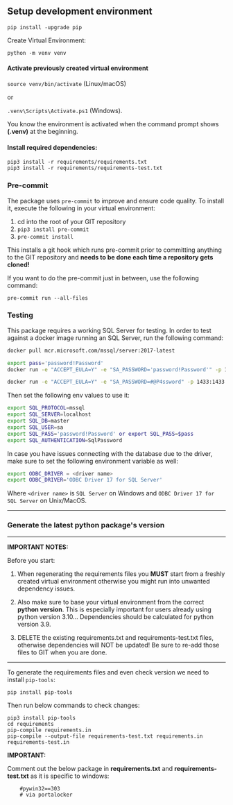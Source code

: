 ## Setup development environment

`pip install -upgrade pip`

Create Virtual Environment:

`python -m venv venv`

#### Activate previously created virtual environment

`source venv/bin/activate` (Linux/macOS)

or

`.venv\Scripts\Activate.ps1` (Windows).

You know the environment is activated when the command prompt shows **(.venv)** at the beginning.

#### Install required dependencies:

```
pip3 install -r requirements/requirements.txt
pip3 install -r requirements/requirements-test.txt
```

### Pre-commit

The package uses `pre-commit` to improve and ensure code quality. To install it, execute the following in your virtual
environment:

1. cd into the root of your GIT repository
2. `pip3 install pre-commit`
3. `pre-commit install`

This installs a git hook which runs pre-commit prior to committing anything to the GIT repository and **needs to be done
each time a repository gets cloned!**

If you want to do the pre-commit just in between, use the following command:

`pre-commit run --all-files`

### Testing

This package requires a working SQL Server for testing. In order to test against a docker image running an SQL Server,
run the following command:

```bash
docker pull mcr.microsoft.com/mssql/server:2017-latest

export pass='password!Password'
docker run -e "ACCEPT_EULA=Y" -e "SA_PASSWORD='password!Password'" -p 1433:1433 -d mcr.microsoft.com/mssql/server:2017-latest

docker run -e "ACCEPT_EULA=Y" -e "SA_PASSWORD=#@P4ssword" -p 1433:1433 -d mcr.microsoft.com/mssql/server:2017-latest
```

Then set the following env values to use it:

```bash
export SQL_PROTOCOL=mssql
export SQL_SERVER=localhost
export SQL_DB=master
export SQL_USER=sa
export SQL_PASS='password!Password' or export SQL_PASS=$pass
export SQL_AUTHENTICATION=SqlPassword
```

In case you have issues connecting with the database due to the driver, make sure to set the following environment variable as well:

```bash
export ODBC_DRIVER = <driver name>
export ODBC_DRIVER='ODBC Driver 17 for SQL Server'
```

Where `<driver name>` is `SQL Server` on Windows and `ODBC Driver 17 for SQL Server` on Unix/MacOS.

----

### Generate the latest python package's version

---
**IMPORTANT NOTES:**

Before you start:
1. When regenerating the requirements files you **MUST** start from a freshly created virtual environment otherwise you might run into unwanted dependency issues.

2. Also make sure to base your virtual environment from the correct **python version**. This is especially important for
users already using python version 3.10... Dependencies should be calculated for python version 3.9.

3. DELETE the existing requirements.txt and requirements-test.txt files, otherwise dependencies will NOT be
updated! Be sure to re-add those files to GIT when you are done.
---

To generate the requirements files and even check version we need to install `pip-tools`:

```$bash
pip install pip-tools
```

Then run below commands to check changes:
```$bash
pip3 install pip-tools
cd requirements
pip-compile requirements.in
pip-compile --output-file requirements-test.txt requirements.in requirements-test.in
```


**IMPORTANT:**

Comment out the below package in **requirements.txt** and **requirements-test.txt**
as it is specific to windows:
```$bash
    #pywin32==303
    # via portalocker
```
